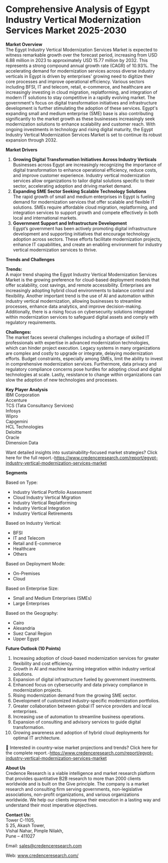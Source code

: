 # Comprehensive Analysis of Egypt Industry Vertical Modernization Services Market 2025-2030


<p><strong>Market Overview</strong><br /> The Egypt Industry Vertical Modernization Services Market is expected to witness remarkable growth over the forecast period, increasing from USD 6.88 million in 2023 to approximately USD 15.77 million by 2032. This represents a strong compound annual growth rate (CAGR) of 10.93%. The accelerating demand for modernization services across diverse industry verticals in Egypt is driven by enterprises' growing need to digitize their core processes and improve operational efficiency. Various sectors including BFSI, IT and telecom, retail, e-commerce, and healthcare are increasingly investing in cloud migration, replatforming, and integration of modern IT solutions to stay competitive in a rapidly evolving market. The government's focus on digital transformation initiatives and infrastructure development is further stimulating the adoption of these services. Egypt's expanding small and medium enterprise (SME) base is also contributing significantly to the market growth as these businesses increasingly seek modernization solutions to enhance scalability and customer reach. With ongoing investments in technology and rising digital maturity, the Egypt Industry Vertical Modernization Services Market is set to continue its robust expansion through 2032.</p>
<p><strong>Market Drivers</strong></p>
<ol>
<li><strong>Growing Digital Transformation Initiatives Across Industry Verticals</strong><br /> Businesses across Egypt are increasingly recognizing the importance of digital transformation to enhance operational efficiency, reduce costs, and improve customer experience. Industry vertical modernization services allow organizations to tailor digital solutions specific to their sector, accelerating adoption and driving market demand.</li>
<li><strong>Expanding SME Sector Seeking Scalable Technology Solutions</strong><br /> The rapid growth of small and medium enterprises in Egypt is fueling demand for modernization services that offer scalable and flexible IT solutions. SMEs require affordable cloud migration, replatforming, and integration services to support growth and compete effectively in both local and international markets.</li>
<li><strong>Government Support and Infrastructure Development</strong><br /> Egypt&rsquo;s government has been actively promoting digital infrastructure development and supporting initiatives that encourage technology adoption across sectors. These efforts facilitate modernization projects, enhance IT capabilities, and create an enabling environment for industry vertical modernization services to thrive.</li>
</ol>
<p><strong>Trends and Challenges</strong></p>
<p><strong>Trends:</strong><br /> A major trend shaping the Egypt Industry Vertical Modernization Services Market is the growing preference for cloud-based deployment models that offer scalability, cost savings, and remote accessibility. Enterprises are increasingly adopting hybrid cloud environments to balance control and flexibility. Another important trend is the use of AI and automation within industry vertical modernization, allowing businesses to streamline processes, enhance data analytics, and improve decision-making. Additionally, there is a rising focus on cybersecurity solutions integrated within modernization services to safeguard digital assets and comply with regulatory requirements.</p>
<p><strong>Challenges:</strong><br /> The market faces several challenges including a shortage of skilled IT professionals with expertise in advanced modernization technologies, which can hinder project execution. Legacy systems in many organizations are complex and costly to upgrade or integrate, delaying modernization efforts. Budget constraints, especially among SMEs, limit the ability to invest in comprehensive modernization services. Furthermore, data privacy and regulatory compliance concerns pose hurdles for adopting cloud and digital technologies at scale. Lastly, resistance to change within organizations can slow the adoption of new technologies and processes.</p>
<p><strong>Key Player Analysis</strong><br /> IBM Corporation<br /> Accenture<br /> TCS (Tata Consultancy Services)<br /> Infosys<br /> Wipro<br /> Capgemini<br /> HCL Technologies<br /> Deloitte<br /> Oracle<br /> Dimension Data</p>
<p>Want detailed insights into sustainability-focused market strategies? Click here for the full report.-<a href="https://www.credenceresearch.com/report/egypt-industry-vertical-modernization-services-market">https://www.credenceresearch.com/report/egypt-industry-vertical-modernization-services-market</a></p>
<p><strong>Segments</strong></p>
<p>Based on Type:</p>
<ul>
<li>Industry Vertical Portfolio Assessment</li>
<li>Cloud Industry Vertical Migration</li>
<li>Industry Vertical Replatforming</li>
<li>Industry Vertical Integration</li>
<li>Industry Vertical Retirements</li>
</ul>
<p>Based on Industry Vertical:</p>
<ul>
<li>BFSI</li>
<li>IT and Telecom</li>
<li>Retail and E-commerce</li>
<li>Healthcare</li>
<li>Others</li>
</ul>
<p>Based on Deployment Mode:</p>
<ul>
<li>On-Premises</li>
<li>Cloud</li>
</ul>
<p>Based on Enterprise Size:</p>
<ul>
<li>Small and Medium Enterprises (SMEs)</li>
<li>Large Enterprises</li>
</ul>
<p>Based on the Geography:</p>
<ul>
<li>Cairo</li>
<li>Alexandria</li>
<li>Suez Canal Region</li>
<li>Upper Egypt</li>
</ul>
<p><strong>Future Outlook (10 Points)</strong></p>
<ol>
<li>Increasing adoption of cloud-based modernization services for greater flexibility and cost efficiency.</li>
<li>Growth in AI and machine learning integration within industry vertical solutions.</li>
<li>Expansion of digital infrastructure fueled by government investments.</li>
<li>Enhanced focus on cybersecurity and data privacy compliance in modernization projects.</li>
<li>Rising modernization demand from the growing SME sector.</li>
<li>Development of customized industry-specific modernization portfolios.</li>
<li>Greater collaboration between global IT service providers and local enterprises.</li>
<li>Increasing use of automation to streamline business operations.</li>
<li>Expansion of consulting and advisory services to guide digital transformation.</li>
<li>Growing awareness and adoption of hybrid cloud deployments for optimal IT architecture.</li>
</ol>
<p>📌 Interested in country-wise market projections and trends? Click here for the complete report.-<a href="https://www.credenceresearch.com/report/egypt-industry-vertical-modernization-services-market">https://www.credenceresearch.com/report/egypt-industry-vertical-modernization-services-market</a></p>
<p><strong>About Us</strong><br /> Credence Research is a viable intelligence and market research platform that provides quantitative B2B research to more than 2000 clients worldwide and is built on the Give principle. The company is a market research and consulting firm serving governments, non-legislative associations, non-profit organizations, and various organizations worldwide. We help our clients improve their execution in a lasting way and understand their most imperative objectives.</p>
<p><strong>Contact Us:</strong><br /> Tower C-1105,<br /> S 25, Akash Tower,<br /> Vishal Nahar, Pimple Nilakh,<br /> Pune &ndash; 411027</p>
<p>Email: <a href="mailto:sales@credenceresearch.com">sales@credenceresearch.com</a></p>
<p>Web: <a href="http://www.credenceresearch.com/">www.credenceresearch.com/</a></p>
